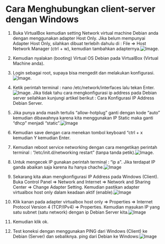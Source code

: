 # Cara Menghubungkan client-server dengan Windows

1. Buka VirtualBox kemudian setting Network virtual machine Debian anda dengan menggunakan adapter Host Only.
Jika belum mempunyai Adapter Host Only, silahkan dibuat terlebih dahulu di : File => Host Network Manager (ctrl + w), kemudian tambahkan adapternya.![Image](1.png).

2. Kemudian nyalakan (booting) Virtual OS Debian pada VirtualBox (Virtual Machine anda).

3. Login sebagai root, supaya bisa mengedit dan melakukan konfigurasi.
![Image](11.png).

4. Ketik perintah terminal : nano /etc/network/interfaces lalu tekan Enter.
![Image](2.png). Jika tidak tahu cara mengkonfigurasi ip address pada Debian server seilahkan kunjungi artikel berikut : Cara Konfigurasi IP Address Debian Server.

5. Jika punya anda masih tertulis “allow-hotplug” ganti dengan kode “auto” kemudian dibawahnya karena kita menggunakan IP Static maka ganti “dhcp” menjadi “static”.![Image](3.png)

6. Kemudian save dengan cara menekan tombol keyboard “ctrl + x kemudian Y kemudian Enter.

7. Kemudian reboot service networking dengan cara mengetikan perintah terminal :
“/etc/init.d/networking restart” (tanpa tanda petik).![Image](44.png).

8. Untuk mengecek IP gunakan perintah terminal : “ip a". Jika terdapat IP ganda abaikan saja karena itu hanya chache.![Image](5.png)

9. Sekarang kita akan mengkonfigurasi IP Address pada Windows (Client). Buka Control Panel => Network and Internet => Network and Sharing Center => Change Adapter Setting. Kemudian pastikan adapter virtualbox host only dalam keadaan aktif (enable).![Image](9.png)

10. Klik kanan pada adapter virtualbox host only => Properties => Internet Protocol Version 4 (TCP/IPv4) => Properties. Kemudian masukan IP yang satu subnet (satu network) dengan ip Debian Server kita.![Image](10.png)

11. Kemudian klik ok.

12. Test koneksi dengan menggunakan PING dari Windows (Client) ke Debian (Server) dan sebaliknya. ping dari Debian ke Windows:![Image](6.png)
